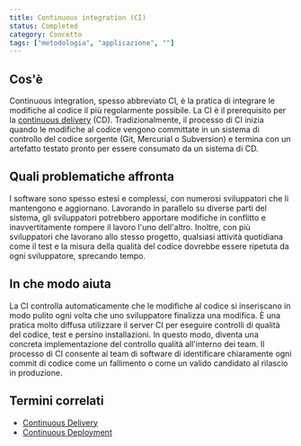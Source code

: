 ```yaml
---
title: Continuous integration (CI)
status: Completed 
category: Concetto
tags: ["metodologia", "applicazione", ""]
---
```


## Cos'è

Continuous integration, spesso abbreviato CI, è la pratica di integrare le modifiche al codice il più regolarmente possibile. 
La CI è il prerequisito per la [continuous delivery](/it/continuous-delivery/) (CD). 
Tradizionalmente, il processo di CI inizia quando le modifiche al codice vengono committate in un sistema di controllo del codice sorgente (Git, Mercurial o Subversion)
e termina con un artefatto testato pronto per essere consumato da un sistema di CD.

## Quali problematiche affronta

I software sono spesso estesi e complessi, con numerosi sviluppatori che li mantengono e aggiornano. 
Lavorando in parallelo su diverse parti del sistema, 
gli sviluppatori potrebbero apportare modifiche in conflitto e inavvertitamente rompere il lavoro l'uno dell'altro.
Inoltre, con più sviluppatori che lavorano allo stesso progetto, 
qualsiasi attività quotidiana come il test e la misura della qualità del codice dovrebbe essere ripetuta da ogni sviluppatore, sprecando tempo.

## In che modo aiuta

La CI controlla automaticamente che le modifiche al codice si inseriscano in modo pulito ogni volta che uno sviluppatore finalizza una modifica.
È una pratica molto diffusa utilizzare il server CI per eseguire controlli di qualità del codice, test e persino installazioni.
In questo modo, diventa una concreta implementazione del controllo qualità all'interno dei team.
Il processo di CI consente ai team di software di identificare chiaramente ogni commit di codice come un fallimento o come un valido candidato
 al rilascio in produzione.

## Termini correlati

* [Continuous Delivery](/it/continuous-delivery/)
* [Continuous Deployment](/it/continuous-deployment/)
